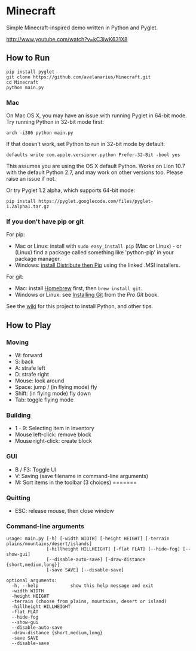 # Minecraft

Simple Minecraft-inspired demo written in Python and Pyglet.

http://www.youtube.com/watch?v=kC3lwK631X8

## How to Run

    pip install pyglet
    git clone https://github.com/avelanarius/Minecraft.git
    cd Minecraft
    python main.py

### Mac

On Mac OS X, you may have an issue with running Pyglet in 64-bit mode. Try running Python in 32-bit mode first:

    arch -i386 python main.py

If that doesn't work, set Python to run in 32-bit mode by default:

    defaults write com.apple.versioner.python Prefer-32-Bit -bool yes 

This assumes you are using the OS X default Python.  Works on Lion 10.7 with the default Python 2.7, and may work on other versions too.  Please raise an issue if not.
    
Or try Pyglet 1.2 alpha, which supports 64-bit mode:  

    pip install https://pyglet.googlecode.com/files/pyglet-1.2alpha1.tar.gz 

### If you don't have pip or git

For pip:

- Mac or Linux: install with `sudo easy_install pip` (Mac or Linux) - or (Linux) find a package called something like 'python-pip' in your package manager.
- Windows: [install Distribute then Pip](http://stackoverflow.com/a/12476379/992887) using the linked .MSI installers.

For git:

- Mac: install [Homebrew](http://mxcl.github.com/homebrew/) first, then `brew install git`.
- Windows or Linux: see [Installing Git](http://git-scm.com/book/en/Getting-Started-Installing-Git) from the _Pro Git_ book.

See the [wiki](https://github.com/fogleman/Minecraft/wiki) for this project to install Python, and other tips.

## How to Play

### Moving

- W: forward
- S: back
- A: strafe left
- D: strafe right
- Mouse: look around
- Space: jump / (in flying mode) fly
- Shift: (in flying mode) fly down
- Tab: toggle flying mode

### Building

- 1 - 9: Selecting item in inventory
- Mouse left-click: remove block
- Mouse right-click: create block

### GUI

- B / F3: Toggle UI
- V: Saving (save filename in command-line arguments)
- M: Sort items in the toolbar (3 choices)
=======

### Quitting

- ESC: release mouse, then close window

### Command-line arguments
    usage: main.py [-h] [-width WIDTH] [-height HEIGHT] [-terrain plains/mountains/desert/islands]
                   [-hillheight HILLHEIGHT] [-flat FLAT] [--hide-fog] [--show-gui]
                   [--disable-auto-save] [-draw-distance {short,medium,long}]
                   [-save SAVE] [--disable-save]
    
    optional arguments:
      -h, --help            show this help message and exit
      -width WIDTH
      -height HEIGHT
      -terrain (choose from plains, mountains, desert or island)
      -hillheight HILLHEIGHT
      -flat FLAT
      --hide-fog
      --show-gui
      --disable-auto-save
      -draw-distance {short,medium,long}
      -save SAVE
      --disable-save
